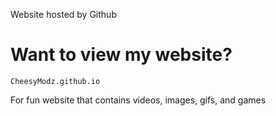 Website hosted by Github

# Want to view my website?
`CheesyModz.github.io`

For fun website that contains videos, images, gifs, and games
